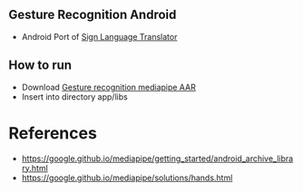 ## Gesture Recognition Android
* Android Port of [Sign Language Translator ](https://github.com/nodamu/sign-language-recogntion)


## How to run
* Download [Gesture recognition mediapipe AAR](https://drive.google.com/drive/folders/1qIf4n1FqCXyk7xnG9dwz8RBGlTojK7a_?usp=sharing)
* Insert into directory app/libs


# References
* https://google.github.io/mediapipe/getting_started/android_archive_library.html
* https://google.github.io/mediapipe/solutions/hands.html